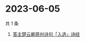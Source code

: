 # 2023-06-05

共 1 条

<!-- BEGIN ZHIHUSEARCH -->
<!-- 最后更新时间 Mon Jun 05 2023 04:08:20 GMT+0800 (China Standard Time) -->
1. [答主楚云卿原创诗句「入选」诗经](https://www.zhihu.com/search?q=答主楚云卿原创诗句「入选」诗经)
<!-- END ZHIHUSEARCH -->
